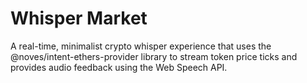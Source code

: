 # Whisper Market

A real-time, minimalist crypto whisper experience that uses the @noves/intent-ethers-provider library to stream token price ticks and provides audio feedback using the Web Speech API.